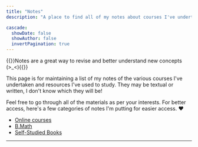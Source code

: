 ```yaml
---
title: "Notes"
description: "A place to find all of my notes about courses I've undertaken"

cascade:
  showDate: false
  showAuthor: false
  invertPagination: true
---
```


{{<lead>}}Notes are a great way to revise and better understand new concepts (>_<){{</lead>}}

This page is for maintaining a list of my notes of the various courses I've undertaken and resources I've used to study. They may be textual or written, I don't know which they will be!  

Feel free to go through all of the materials as per your interests. For better access, here's a few categories of notes I'm putting for easier access. ❤️

- [Online courses](./tags/online-course)
- [B.Math](./tags/bmath-isibc)
- [Self-Studied Books](./tags/self-study)

---